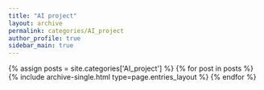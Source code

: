 ```yaml
---
title: "AI project"
layout: archive
permalink: categories/AI_project
author_profile: true
sidebar_main: true
---
```



{% assign posts = site.categories['AI_project'] %}
{% for post in posts %} {% include archive-single.html type=page.entries_layout %} {% endfor %}